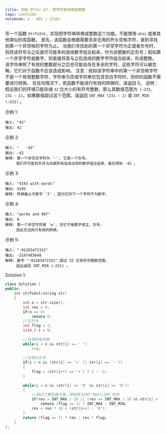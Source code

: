 ```yaml
---
title: 剑指 Offer 67. 把字符串转换成整数
tags: LeetCode
notebook: a - 001 | ITabc
---
```

写一个函数 `StrToInt`，实现把字符串转换成整数这个功能。不能使用 `atoi` 或者其他类似的库函数。
首先，该函数会根据需要丢弃无用的开头空格字符，直到寻找到第一个非空格的字符为止。
当我们寻找到的第一个非空字符为正或者负号时，则将该符号与之后面尽可能多的连续数字组合起来，作为该整数的正负号；假如第一个非空字符是数字，则直接将其与之后连续的数字字符组合起来，形成整数。
该字符串除了有效的整数部分之后也可能会存在多余的字符，这些字符可以被忽略，它们对于函数不应该造成影响。
注意：假如该字符串中的第一个非空格字符不是一个有效整数字符、字符串为空或字符串仅包含空白字符时，则你的函数不需要进行转换。
在任何情况下，若函数不能进行有效的转换时，请返回 0。
说明：
假设我们的环境只能存储 `32` 位大小的有符号整数，那么其数值范围为` [−231,  231 − 1]`。如果数值超过这个范围，请返回 `INT_MAX (231 − 1)` 或 `INT_MIN (−231)` 。

示例 1:
```
输入: "42"
输出: 42
```
示例 2:
```
输入: "   -42"
输出: -42
解释: 第一个非空白字符为 '-', 它是一个负号。
     我们尽可能将负号与后面所有连续出现的数字组合起来，最后得到 -42 。
```
示例 3:
```
输入: "4193 with words"
输出: 4193
解释: 转换截止于数字 '3' ，因为它的下一个字符不为数字。
```
示例 4:
```
输入: "words and 987"
输出: 0
解释: 第一个非空字符是 'w', 但它不是数字或正、负号。
     因此无法执行有效的转换。
```
示例 5:
```
输入: "-91283472332"
输出: -2147483648
解释: 数字 "-91283472332" 超过 32 位有符号整数范围。 
     因此返回 INT_MIN (−231) 。
```

Solution 1:
```cpp
class Solution {
public:
    int strToInt(string str) 
    {
        int n = str.size();
        int res = 0;
        if(n == 0)
            return 0;
        //正负号
        int flag = 1;
        size_t i = 0;
        
        //处理前端空格
        while(i < n && str[i] == ' ')
            ++i;
        
        //处理正负号
        if(i < n && (str[i] == '+' || str[i] == '-'))
        {
            flag = (str[i++] == '+') ? 1 : -1;
        }
        
        while(i < n && (str[i] >= '0' && str[i] <= '9'))
        {
            //超过了整型最大值，限制其为INT_MAX||INT_MIN
            if(res > INT_MAX / 10 || (res == INT_MAX / 10 && str[i] > '7'))
                return (flag == 1) ? INT_MAX : INT_MIN;
            res = res * 10 + (str[i++] - '0');
        }
        return (flag == 1) ? res : res * flag;
    }
};
```